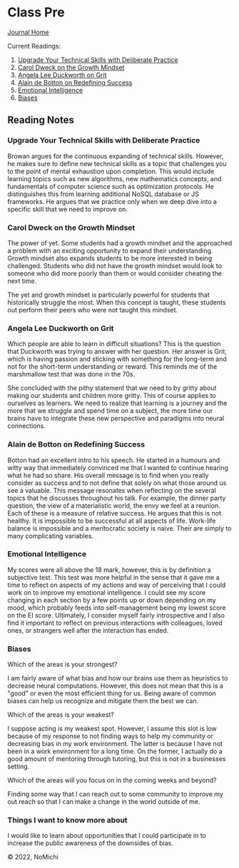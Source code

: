 # Class Pre

[Journal Home](README.md)

Current Readings:

1. [Upgrade Your Technical Skills with Deliberate Practice](https://web.archive.org/web/20160616225417/http://www.happybearsoftware.com/upgrade-your-technical-skills-with-deliberate-practice)
2. [Carol Dweck on the Growth Mindset](https://www.ted.com/talks/carol_dweck_the_power_of_believing_that_you_can_improve?language=en)
3. [Angela Lee Duckworth on Grit](https://www.ted.com/talks/angela_lee_duckworth_grit_the_power_of_passion_and_perseverance)
4. [Alain de Botton on Redefining Success](https://www.ted.com/talks/alain_de_botton_a_kinder_gentler_philosophy_of_success)
5. [Emotional Intelligence](https://codefellows.github.io/common_curriculum/career_coaching/201/emotional-intelligence-assessment.html)
6. [Biases](https://codefellows.github.io/common_curriculum/career_coaching/301/bias-assessment.html)

## Reading Notes

### Upgrade Your Technical Skills with Deliberate Practice

Browan argues for the continuous expanding of technical skills. However, he makes sure to define new technical skills as a topic that challenges you to the point of mental exhaustion upon completion. This would include learning topics such as new algorithms, new mathematics concepts, and fundamentals of computer science such as optimization protocols. He distinguishes this from learning additional NoSQL database or JS frameworks. He argues that we practice only when we deep dive into a specific skill that we need to improve on.  

### Carol Dweck on the Growth Mindset

The power of yet. Some students had a growth mindset and the approached a problem with an exciting opportunity to expand their understanding. Growth mindset also expands students to be more interested in being challenged. Students who did not have the growth mindset would look to someone who did more poorly than them or would consider cheating the next time.

The yet and growth mindset is particularly powerful for students that historically struggle the most. When this concept is taught, these students out perform their peers who were not taught this mindset.

### Angela Lee Duckworth on Grit

Which people are able to learn in difficult situations? This is the question that Duckworth was trying to answer with her question. Her answer is Grit, which is having passion and sticking with something for the long-term and not for the short-term understanding or reward. This reminds me of the marshmallow test that was done in the 70s.

She concluded with the pithy statement that we need to by gritty about making our students and children more gritty. This of course applies to ourselves as learners. We need to realize that learning is a journey and the more that we struggle and spend time on a subject, the more time our brains have to integrate these new perspective and paradigms into neural connections.

### Alain de Botton on Redefining Success

Botton had an excellent intro to his speech. He started in a humours and witty way that immediately convinced me that I wanted to continue hearing what he had so share. His overall message is to find when you really consider as success and to not define that solely on what those around us see a valuable. This message resonates when reflecting on the several topics that he discusses throughout his talk. For example, the dinner party question, the view of a materialistic world, the envy we feel at a reunion. Each of these is a measure of relative success. He argues that this is not healthy. It is impossible to be successful at all aspects of life. Work-life balance is impossible and a meritocratic society is naive. Their are simply to many complicating variables.

### Emotional Intelligence

My scores were all above the 18 mark, however, this is by definition a subjective test. This test was more helpful in the sense that it gave me a time to reflect on aspects of my actions and way of perceiving that I could work on to improve my emotional intelligence. I could see my score changing in each section by a few points up or down depending on my mood, which probably feeds into self-management being my lowest score on the EI score. Ultimately, I consider myself fairly introspective and I also find it important to reflect on previous interactions with colleagues, loved ones, or strangers well after the interaction has ended.

### Biases

Which of the areas is your strongest?

I am fairly aware of what bias and how our brains use them as heuristics to decrease neural computations. However, this does not mean that this is a "good" or even the most efficient thing for us. Being aware of common biases can help us recognize and mitigate them the best we can.

Which of the areas is your weakest?

I suppose acting is my weakest spot. However, I assume this slot is low because of my response to not finding ways to help my community or decreasing bias in my work environment. The latter is because I have not been in a work environment for a long time. On the former, I actually do a good amount of mentoring through tutoring, but this is not in a businesses setting.

Which of the areas will you focus on in the coming weeks and beyond?

Finding some way that I can reach out to some community to improve my out reach so that I can make a change in the world outside of me.

### Things I want to know more about

I would like to learn about opportunities that I could participate in to increase the public awareness of the downsides of bias.

&copy; 2022, NoMichi
